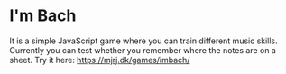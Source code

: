 # I'm Bach
It is a simple JavaScript game where you can train different music skills. Currently you can test whether you remember where the notes are on a sheet. Try it here: https://mjrj.dk/games/imbach/
